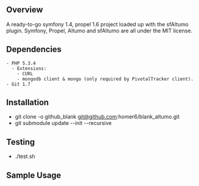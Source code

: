 Overview
------------

A ready-to-go symfony 1.4, propel 1.6 project loaded up with the sfAltumo plugin. Symfony, Propel, Altumo and sfAltumo are all under the MIT license.

Dependencies
------------

    - PHP 5.3.4
      - Extensions:
        - CURL
	    - mongodb client & mongo (only required by PivotalTracker client).
	- Git 1.7

Installation
------------

   - git clone -o github_blank git@github.com:homer6/blank_altumo.git
   - git submodule update --init --recursive

Testing
------------

   - ./test.sh
   

Sample Usage
------------

	
    
    